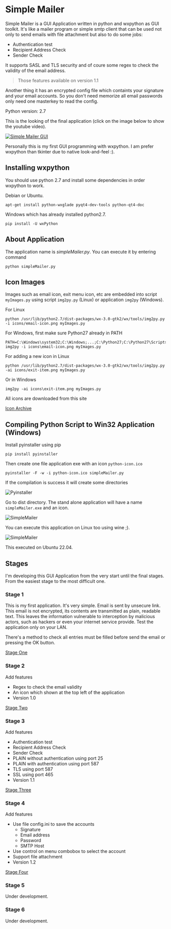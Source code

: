 # Simple Mailer

Simple Mailer is a GUI Application written in python and wxpython as GUI toolkit. It's like a mailer program or simple smtp client that can be used 
not only to send emails with file attachment but also to do some jobs:

- Authentication test
- Recipient Address Check
- Sender Check

It supports SASL and TLS security and of coure some regex to check the validity of the email address.

>Those features available on version 1.1

Another thing it has an encrypted config file which containts your signature and your email accounts. So you don't need 
memorize all email passwords only need one masterkey to read the config.

Python version: 2.7

This is the looking of the final application (click on the image below to show the youtube video).

[![Simple Mailer GUI](simpleMailer.png)](https://www.youtube.com/watch?v=Ktu9UzjThNg)

Personally this is my first GUI programming with wxpython. I am prefer wxpython than tkinter due to native look-and-feel :).

## Installing wxpython

You should use python 2.7 and install some dependencies in order wxpython to work.

Debian or Ubuntu.

    apt-get install python-wxglade pyqt4-dev-tools python-qt4-doc

Windows which has already installed python2.7.

    pip install -U wxPython

## About Application

The application name is _simpleMailer.py_. You can execute it by entering command

    python simpleMailer.py

## Icon Images

Images such as email icon, exit menu icon, etc are embedded into script `myImages.py` using script 
`img2py.py` (Linux) or application `img2py` (Windows).

For Linux

    python /usr/lib/python2.7/dist-packages/wx-3.0-gtk2/wx/tools/img2py.py -i icons/email-icon.png myImages.py

For Windows, first make sure Python27 already in PATH 

    PATH=C:\Windows\system32;C:\Windows;...;C:\Python27;C:\Python27\Scripts
    img2py -i icons\email-icon.png myImages.py

For adding a new icon in Linux

    python /usr/lib/python2.7/dist-packages/wx-3.0-gtk2/wx/tools/img2py.py -ai icons/exit-item.png myImages.py

Or in Windows

    img2py -ai icons\exit-item.png myImages.py

All icons are downloaded from this site

[Icon Archive](https://www.iconarchive.com)

## Compiling Python Script to Win32 Application (Windows)

Install pyinstaller using pip

    pip install pyinstaller

Then create one file application exe with an icon `python-icon.ico`

    pyinstaller -F -w -i python-icon.ico simpleMailer.py

If the compilation is success it will create some directories

![Pyinstaller](pyinstaller.png)

Go to dist directory. The stand alone application will have a name `simpleMailer.exe` and an icon.

![SimpleMailer](simpleMailer.exe.png)

You can execute this application on Linux too using wine ;).

![SimpleMailer](wine.png)

This executed on Ubuntu 22.04.

## Stages

I'm developing this GUI Application from the very start until the final stages. From the easiest 
stage to the most difficult one.

### Stage 1

This is my first application. It's very simple. Email is sent by unsecure link. This email is not encrypted, its 
contents are transmitted as plain, readable text. This leaves the information vulnerable to interception 
by malicious actors, such as hackers or even your internet service provide. Test the application only on
your LAN.

There's a method to check all entries must be filled before send the email or pressing the OK button.

[Stage One](https://github.com/awarmanf/simple_mailer_gui/tree/master/1_Stage_One)

### Stage 2

Add features

- Regex to check the email validity
- An icon which shown at the top left of the application
- Version 1.0

[Stage Two](https://github.com/awarmanf/simple_mailer_gui/tree/master/2_Stage_Two)

### Stage 3

Add features

- Authentication test
- Recipient Address Check
- Sender Check
- PLAIN without authentication using port 25
- PLAIN with authentication using port 587
- TLS using port 587
- SSL using port 465
- Version 1.1

[Stage Three](https://github.com/awarmanf/simple_mailer_gui/tree/master/3_Stage_Three)

### Stage 4

Add features

- Use file config.ini to save the accounts
  - Signature
  - Email address
  - Password
  - SMTP Host
- Use control on menu combobox to select the account
- Support file attachment
- Version 1.2

[Stage Four](https://github.com/awarmanf/simple_mailer_gui/tree/master/4_Stage_Four)

### Stage 5

Under development.

### Stage 6

Under development.






